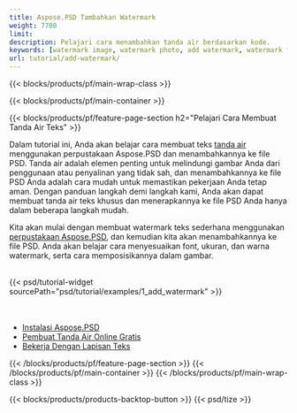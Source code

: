 ```yaml
---
title: Aspose.PSD Tambahkan Watermark
weight: 7700
limit: 
description: Pelajari cara menambahkan tanda air berdasarkan kode.
keywords: [watermark image, watermark photo, add watermark, watermark for psd, export psd, open photoshop file, psd file preview, watermark photoshop]
url: tutorial/add-watermark/
---
```


{{< blocks/products/pf/main-wrap-class >}}


{{< blocks/products/pf/main-container >}}


{{< blocks/products/pf/feature-page-section h2="Pelajari Cara Membuat Tanda Air Teks" >}}

<p>
Dalam tutorial ini, Anda akan belajar cara membuat teks <a href="https://products.aspose.app/psd/watermark">tanda air</a> menggunakan perpustakaan Aspose.PSD dan menambahkannya ke file PSD. Tanda air adalah elemen penting untuk melindungi gambar Anda dari penggunaan atau penyalinan yang tidak sah, dan menambahkannya ke file PSD Anda adalah cara mudah untuk memastikan pekerjaan Anda tetap aman. Dengan panduan langkah demi langkah kami, Anda akan dapat membuat tanda air teks khusus dan menerapkannya ke file PSD Anda hanya dalam beberapa langkah mudah.
</p>

<p>
Kita akan mulai dengan membuat watermark teks sederhana menggunakan <a href="https://www.nuget.org/packages/Aspose.PSD">perpustakaan Aspose.PSD</a>, dan kemudian kita akan menambahkannya ke file PSD. Anda akan belajar cara menyesuaikan font, ukuran, dan warna watermark, serta cara memposisikannya dalam gambar.
</p>

<br />
{{< psd/tutorial-widget sourcePath="psd/tutorial/examples/1_add_watermark" >}}
<br />

<br />
<br />
<div class="code-sample">
    <ul class="link-list">
        <li class="link-item"><a href="https://docs.aspose.com/psd/net/installation/">Instalasi Aspose.PSD</a></li>
        <li class="link-item"><a href="https://products.aspose.app/psd/watermark">Pembuat Tanda Air Online Gratis</a></li>
        <li class="link-item"><a href="https://docs.aspose.com/psd/net/working-with-text-layers/">Bekerja Dengan Lapisan Teks</a></li>
    </ul>
</div>


{{< /blocks/products/pf/feature-page-section >}}
{{< /blocks/products/pf/main-container >}}
{{< /blocks/products/pf/main-wrap-class >}}

{{< blocks/products/products-backtop-button >}}
{{< psd/tize >}}
